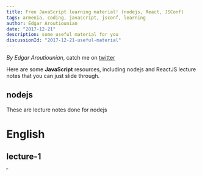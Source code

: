 ```yaml
---
title: Free JavaScript learning material! (nodejs, React, JSConf)
tags: armenia, coding, javascript, jsconf, learning
author: Edgar Aroutiounian
date: "2017-12-21"
description: some useful material for you 
discussionId: "2017-12-21-useful-material"
---
```


_By Edgar Aroutiounian_,
catch me on <a href='https://twitter.com/@edgararout'>twitter</a>

Here are some **JavaScript** resources, including nodejs and ReactJS lecture notes that you can just
slide through.

## nodejs

These are lecture notes done for nodejs

# English

## lecture-1

<iframe src="https://yerevancoder.com/backend-bootcamp-english/lecture1.html" width="1" height="1" />

## lecture-2

<iframe src="https://yerevancoder.com/backend-bootcamp-english/lecture2.html" width="1" height="1" />

## lecture-3

<iframe src="https://yerevancoder.com/backend-bootcamp-english/lecture3.html" width="1" height="1" />

## lecture-4

<iframe src="https://yerevancoder.com/backend-bootcamp-english/lecture4.html" width="1" height="1" />

## lecture-5

<iframe src="https://yerevancoder.com/backend-bootcamp-english/lecture5.html" width="1" height="1" />

## lecture-6

<iframe src="https://yerevancoder.com/backend-bootcamp-english/lecture6.html" width="1" height="1" />

## lecture-7

<iframe src="https://yerevancoder.com/backend-bootcamp-english/lecture7.html" width="1" height="1" />

## lecture-8

<iframe src="https://yerevancoder.com/backend-bootcamp-english/lecture8.html" width="1" height="1" />

# հայերեն

## դասախոսություն-1

<iframe src="https://yerevancoder.com/backend-bootcamp-armenian/lecture1.html" width="1" height="1" />

## դասախոսություն-2

<iframe src="https://yerevancoder.com/backend-bootcamp-armenian/lecture2.html" width="1" height="1" />

## դասախոսություն-3

<iframe src="https://yerevancoder.com/backend-bootcamp-armenian/lecture3.html" width="1" height="1" />

## դասախոսություն-4

<iframe src="https://yerevancoder.com/backend-bootcamp-armenian/lecture4.html" width="1" height="1" />

## դասախոսություն-5

<iframe src="https://yerevancoder.com/backend-bootcamp-armenian/lecture5.html" width="1" height="1" />

## դասախոսություն-6

<iframe src="https://yerevancoder.com/backend-bootcamp-armenian/lecture6.html" width="1" height="1" />

## դասախոսություն-7

<iframe src="https://yerevancoder.com/backend-bootcamp-armenian/lecture7.html" width="1" height="1" />

## դասախոսություն-8

<iframe src="https://yerevancoder.com/backend-bootcamp-armenian/lecture8.html" width="1" height="1" />

## ReactJS

## lecture-1

<iframe src="https://yerevancoder.com/frontend-bootcamp-english/lecture-1" width="1" height="1" />

## lecture-2

<iframe src="https://yerevancoder.com/frontend-bootcamp-english/lecture-2" width="1" height="1" />

## lecture-3

<iframe src="https://yerevancoder.com/frontend-bootcamp-english/lecture-3" width="1" height="1" />

## lecture-4

<iframe src="https://yerevancoder.com/frontend-bootcamp-english/lecture-4" width="1" height="1" />

## lecture-5

<iframe src="https://yerevancoder.com/frontend-bootcamp-english/lecture-5" width="1" height="1" />

## lecture-6

<iframe src="https://yerevancoder.com/frontend-bootcamp-english/lecture-6" width="1" height="1" />

## JavaScript conf

### Shahen Hovhannisyan:

[V8 Engine](https://docs.google.com/presentation/d/1maSE3MD3RgtAGwvTj1mTDNTdmumpbUgm48azCcbp6r0/edit#slide=id.p)

### Michael Manukyan:

## Production Webpack

<iframe src="http://jsconf17.mmanukyan.io/" width="1" height="1" />

## General Հուշաթերթիկ

[cheatsheet](https://github.com/iteratehackerspace/cheatsheet)

